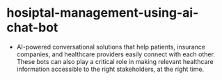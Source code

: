 # hosiptal-management-using-ai-chat-bot
 - AI-powered conversational solutions that help patients, insurance companies, and healthcare providers easily connect with each other. These bots can also play a critical role in making relevant healthcare information accessible to the right stakeholders, at the right time.
